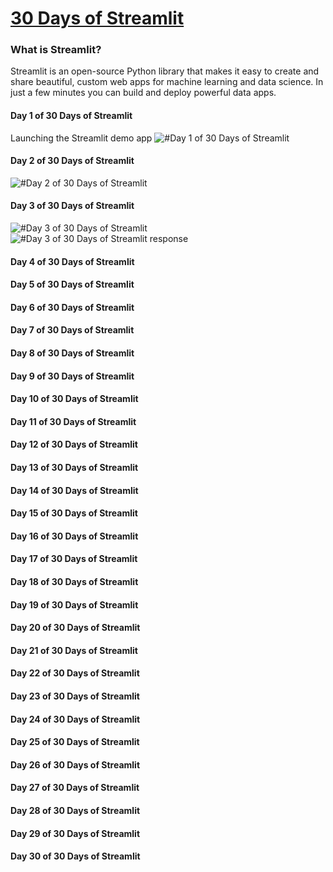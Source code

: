 # [30 Days of Streamlit](https://30days.streamlit.app/)


### What is Streamlit?
Streamlit is an open-source Python library that makes it easy to create and share beautiful, custom web apps for machine learning and data science. In just a few minutes you can build and deploy powerful data apps. 

#### Day 1 of 30 Days of Streamlit
Launching the Streamlit demo app
![ #Day 1 of 30 Days of Streamlit
](/resources/images/day_1_of_streamlit.png)
#### Day 2 of 30 Days of Streamlit
![ #Day 2 of 30 Days of Streamlit
](/resources/images/day_2_of_streamlit.jpg)
#### Day 3 of 30 Days of Streamlit
![ #Day 3 of 30 Days of Streamlit
](/resources/images/day_3_of_streamlit.jpg)
![ #Day 3 of 30 Days of Streamlit response
](/resources/images/day_3_of_streamlit1.jpg)
#### Day 4 of 30 Days of Streamlit
#### Day 5 of 30 Days of Streamlit
#### Day 6 of 30 Days of Streamlit
#### Day 7 of 30 Days of Streamlit
#### Day 8 of 30 Days of Streamlit
#### Day 9 of 30 Days of Streamlit
#### Day 10 of 30 Days of Streamlit
#### Day 11 of 30 Days of Streamlit
#### Day 12 of 30 Days of Streamlit
#### Day 13 of 30 Days of Streamlit
#### Day 14 of 30 Days of Streamlit
#### Day 15 of 30 Days of Streamlit
#### Day 16 of 30 Days of Streamlit
#### Day 17 of 30 Days of Streamlit
#### Day 18 of 30 Days of Streamlit
#### Day 19 of 30 Days of Streamlit
#### Day 20 of 30 Days of Streamlit
#### Day 21 of 30 Days of Streamlit
#### Day 22 of 30 Days of Streamlit
#### Day 23 of 30 Days of Streamlit
#### Day 24 of 30 Days of Streamlit
#### Day 25 of 30 Days of Streamlit
#### Day 26 of 30 Days of Streamlit
#### Day 27 of 30 Days of Streamlit
#### Day 28 of 30 Days of Streamlit
#### Day 29 of 30 Days of Streamlit
#### Day 30 of 30 Days of Streamlit


